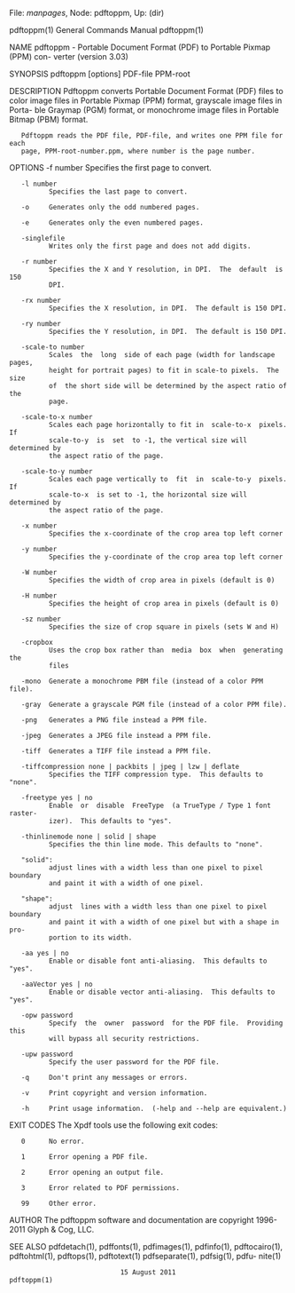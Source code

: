 File: *manpages*,  Node: pdftoppm,  Up: (dir)

pdftoppm(1)                 General Commands Manual                pdftoppm(1)



NAME
       pdftoppm - Portable Document Format (PDF) to Portable Pixmap (PPM) con-
       verter (version 3.03)

SYNOPSIS
       pdftoppm [options] PDF-file PPM-root

DESCRIPTION
       Pdftoppm converts Portable Document Format (PDF) files to  color  image
       files  in Portable Pixmap (PPM) format, grayscale image files in Porta-
       ble Graymap (PGM) format, or monochrome image files in Portable  Bitmap
       (PBM) format.

       Pdftoppm reads the PDF file, PDF-file, and writes one PPM file for each
       page, PPM-root-number.ppm, where number is the page number.

OPTIONS
       -f number
              Specifies the first page to convert.

       -l number
              Specifies the last page to convert.

       -o     Generates only the odd numbered pages.

       -e     Generates only the even numbered pages.

       -singlefile
              Writes only the first page and does not add digits.

       -r number
              Specifies the X and Y resolution, in DPI.  The  default  is  150
              DPI.

       -rx number
              Specifies the X resolution, in DPI.  The default is 150 DPI.

       -ry number
              Specifies the Y resolution, in DPI.  The default is 150 DPI.

       -scale-to number
              Scales  the  long  side of each page (width for landscape pages,
              height for portrait pages) to fit in scale-to pixels.  The  size
              of  the short side will be determined by the aspect ratio of the
              page.

       -scale-to-x number
              Scales each page horizontally to fit in  scale-to-x  pixels.  If
              scale-to-y  is  set  to -1, the vertical size will determined by
              the aspect ratio of the page.

       -scale-to-y number
              Scales each page vertically to  fit  in  scale-to-y  pixels.  If
              scale-to-x  is set to -1, the horizontal size will determined by
              the aspect ratio of the page.

       -x number
              Specifies the x-coordinate of the crop area top left corner

       -y number
              Specifies the y-coordinate of the crop area top left corner

       -W number
              Specifies the width of crop area in pixels (default is 0)

       -H number
              Specifies the height of crop area in pixels (default is 0)

       -sz number
              Specifies the size of crop square in pixels (sets W and H)

       -cropbox
              Uses the crop box rather than  media  box  when  generating  the
              files

       -mono  Generate a monochrome PBM file (instead of a color PPM file).

       -gray  Generate a grayscale PGM file (instead of a color PPM file).

       -png   Generates a PNG file instead a PPM file.

       -jpeg  Generates a JPEG file instead a PPM file.

       -tiff  Generates a TIFF file instead a PPM file.

       -tiffcompression none | packbits | jpeg | lzw | deflate
              Specifies the TIFF compression type.  This defaults to "none".

       -freetype yes | no
              Enable  or  disable  FreeType  (a TrueType / Type 1 font raster-
              izer).  This defaults to "yes".

       -thinlinemode none | solid | shape
              Specifies the thin line mode. This defaults to "none".

       "solid":
              adjust lines with a width less than one pixel to pixel  boundary
              and paint it with a width of one pixel.

       "shape":
              adjust  lines with a width less than one pixel to pixel boundary
              and paint it with a width of one pixel but with a shape in  pro-
              portion to its width.

       -aa yes | no
              Enable or disable font anti-aliasing.  This defaults to "yes".

       -aaVector yes | no
              Enable or disable vector anti-aliasing.  This defaults to "yes".

       -opw password
              Specify  the  owner  password  for the PDF file.  Providing this
              will bypass all security restrictions.

       -upw password
              Specify the user password for the PDF file.

       -q     Don't print any messages or errors.

       -v     Print copyright and version information.

       -h     Print usage information.  (-help and --help are equivalent.)

EXIT CODES
       The Xpdf tools use the following exit codes:

       0      No error.

       1      Error opening a PDF file.

       2      Error opening an output file.

       3      Error related to PDF permissions.

       99     Other error.

AUTHOR
       The pdftoppm software and documentation are copyright 1996-2011 Glyph &
       Cog, LLC.

SEE ALSO
       pdfdetach(1),  pdffonts(1),  pdfimages(1),  pdfinfo(1),  pdftocairo(1),
       pdftohtml(1), pdftops(1), pdftotext(1) pdfseparate(1), pdfsig(1), pdfu-
       nite(1)



                                15 August 2011                     pdftoppm(1)
